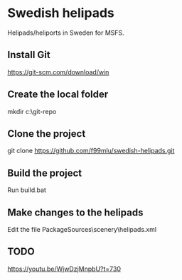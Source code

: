# Swedish helipads
Helipads/heliports in Sweden for MSFS.

## Install Git
https://git-scm.com/download/win

## Create the local folder
mkdir c:\git-repo

## Clone the project
git clone https://github.com/f99mlu/swedish-helipads.git

## Build the project
Run build.bat

## Make changes to the helipads
Edit the file PackageSources\scenery\helipads.xml



## TODO
https://youtu.be/WjwDzjMnpbU?t=730
